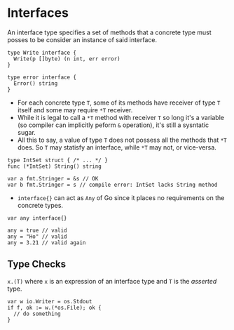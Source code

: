# Interfaces

<style>
.md-logo img {
  content: url('/go/logo-go.svg');
}
</style>

An interface type specifies a set of methods that a concrete type must posses to be consider an instance of said interface.

```golang
type Write interface {
  Write(p []byte) (n int, err error)
}

type error interface {
  Error() string
}
```

- For each concrete type `T`, some of its methods have receiver of type `T` itself and some may require `*T` receiver.
- While it is legal to call a `*T` method with receiver `T` so long it's a variable (so compiler can implicitly peform `&` operation), it's still a sysntatic sugar.
- All this to say, a value of type `T` does not possess all the methods that `*T` does. So `T` may statisfy an interface, while `*T` may not, or vice-versa.

```golang
type IntSet struct { /* ... */ }
func (*IntSet) String() string

var a fmt.Stringer = &s // OK
var b fmt.Stringer = s // compile error: IntSet lacks String method
```

- `interface{}` can act as `Any` of Go since it places no requirements on the concrete types.

```golang
var any interface{}

any = true // valid
any = "Ho" // valid
any = 3.21 // valid again
```

## Type Checks

`x.(T)` where `x` is an expression of an interface type and `T` is the _asserted_ type.

```golang
var w io.Writer = os.Stdout
if f, ok := w.(*os.File); ok {
  // do something
}
```
